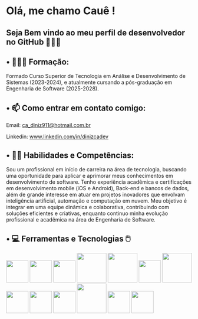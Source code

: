 # Olá, me chamo Cauê ! 

## Seja Bem vindo ao meu perfil de desenvolvedor no GitHub 👨🏻‍💻


## • 👨🏼‍🎓 Formação:

Formado Curso Superior de Tecnologia em Análise e Desenvolvimento de Sistemas (2023-2024), e atualmente cursando a pós-graduação em Engenharia de Software (2025-2028).



## • 📫 Como entrar em contato comigo:

Email: ca_diniz911@hotmail.com.br

Linkedin: www.linkedin.com/in/dinizcadev



## • ✍🏼 Habilidades e Competências:

Sou um profissional em início de carreira na área de tecnologia, buscando uma oportunidade para aplicar e aprimorar meus conhecimentos em desenvolvimento de software. Tenho experiência acadêmica e certificações em desenvolvimento mobile (iOS e Android), Back-end e bancos de dados, além de grande interesse em atuar em projetos inovadores que envolvam inteligência artificial, automação e computação em nuvem. Meu objetivo é integrar em uma equipe dinâmica e colaborativa, contribuindo com soluções eficientes e criativas, enquanto continuo minha evolução profissional e acadêmica na área de Engenharia de Software.


## • 💻 Ferramentas e Tecnologias 🖱️

<img loading="lazy" src="https://cdn.jsdelivr.net/gh/devicons/devicon@latest/icons/javascript/javascript-original.svg" width="60" height="60"/> <img loading="lazy" src="https://cdn.jsdelivr.net/gh/devicons/devicon@latest/icons/oracle/oracle-original.svg" width="60" height="60"/> <img loading="lazy" src="https://cdn.jsdelivr.net/gh/devicons/devicon@latest/icons/csharp/csharp-original.svg" width="60" height="60"/> <img loading="lazy" src="https://cdn.jsdelivr.net/gh/devicons/devicon@latest/icons/swift/swift-original-wordmark.svg" width="80" height="80"/> <img loading="lazy" src="https://cdn.jsdelivr.net/gh/devicons/devicon@latest/icons/androidstudio/androidstudio-original-wordmark.svg" width="80" height="80"/> <img loading="lazy" src="https://cdn.jsdelivr.net/gh/devicons/devicon@latest/icons/azuresqldatabase/azuresqldatabase-original.svg" width="60" height="60"/> <img loading="lazy" src="https://cdn.jsdelivr.net/gh/devicons/devicon@latest/icons/eclipse/eclipse-original-wordmark.svg" width="80" height="80"/> <img loading="lazy" src="https://cdn.jsdelivr.net/gh/devicons/devicon@latest/icons/intellij/intellij-original.svg" width="60" height="60"/> <img loading="lazy" src="https://cdn.jsdelivr.net/gh/devicons/devicon@latest/icons/python/python-original.svg" width="60" height="60"/> <img loading="lazy" src="https://cdn.jsdelivr.net/gh/devicons/devicon@latest/icons/sqldeveloper/sqldeveloper-original.svg" width="60" height="60"/> <img loading="lazy" src="https://cdn.jsdelivr.net/gh/devicons/devicon@latest/icons/swagger/swagger-original-wordmark.svg" width="80" height="80"/> <img loading="lazy" src="https://cdn.jsdelivr.net/gh/devicons/devicon@latest/icons/tomcat/tomcat-original-wordmark.svg" width="60" height="60"/> <img loading="lazy" src="https://cdn.jsdelivr.net/gh/devicons/devicon@latest/icons/visualstudio/visualstudio-original.svg" width="60" height="60"/>


